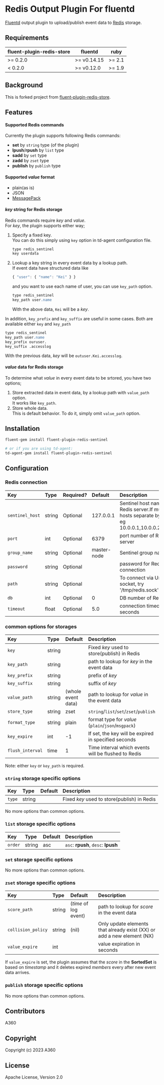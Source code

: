 Redis Output Plugin For fluentd
===============================
[Fluentd][] output plugin to upload/publish event data to [Redis][] storage.

[Fluentd]: http://fluentd.org/
[Redis]: http://redis.io/

Requirements
------------

| fluent-plugin-redis-store | fluentd | ruby |
|------------------------|---------|------|
| >= 0.2.0 | >= v0.14.15 | >= 2.1 |
|  < 0.2.0 | >= v0.12.0 | >= 1.9 |


Background
----------

This is forked project from [fluent-plugin-redis-store][].

[fluent-plugin-redis-store]: https://github.com/pokehanai/fluent-plugin-redis-store

Features
--------

#### Supported Redis commands

Currently the plugin supports following Redis commands:

- **set** by `string` type (of the plugin)
- **lpush**/**rpush** by `list` type
- **sadd** by `set` type
- **zadd** by `zset` type
- **publish** by `publish` type

#### Supported _value_ format

- plain(as is)
- JSON
- [MessagePack](http://msgpack.org/)

#### _key_ string for Redis storage

Redis commands require _key_ and _value_.  
For _key_, the plugin supports either way;

1. Specify a fixed key.  
   You can do this simply using `key` option in td-agent configuration file.

   ```apache
   type redis_sentinel
   key userdata
   ```

2. Lookup a key string in every event data by a lookup path.  
   If event data have structured data like

   ```javascript
   { "user": { "name": "Kei" } }
   ```

   and you want to use each name of user, you can use `key_path` option.

   ```apache
   type redis_sentinel
   key_path user.name
   ```

   With the above data, `Kei` will be a _key_.

In addition, `key_prefix` and `key_suffix` are useful in some cases. Both are available either `key` and `key_path`

   ```apache
   type redis_sentinel
   key_path user.name
   key_prefix ouruser.
   key_suffix .accesslog
   ```

With the previous data, _key_ will be `outuser.Kei.accesslog`.

#### _value_ data for Redis storage

To determine what _value_ in every event data to be srtored, you have two options;

1. Store extracted data in event data, by a lookup path with `value_path` option.  
   It works like `key_path`.
2. Store whole data.  
   This is default behavior. To do it, simply omit `value_path` option.

Installation
------------

```bash
fluent-gem install fluent-plugin-redis-sentinel

# or if you are using td-agent:
td-agent-gem install fluent-plugin-redis-sentinel
```

Configuration
-------------

### Redis connection

| Key                 | Type   | Required?   |                  Default | Description                                       |
| :----               | :----- | :---------- | :----------------------- | :------------                                     |
| `sentinel_host`     | string | Optional    |                127.0.0.1 | Sentinel host name of Redis server.If multiple hosts separate by ','. For eg 10.0.0.1,10.0.0.2,10.0.0.3                         |
| `port`              | int    | Optional    |                     6379 | port number of Redis server                       |
| `group_name`        | string | Optional    |               master-node| Sentinel group name                               |
| `password`          | string | Optional    |                          | password for Redis connection                     |
| `path`              | string | Optional    |                          | To connect via Unix socket, try '/tmp/redis.sock' |
| `db`                | int    | Optional    |                        0 | DB number of Redis                                |
| `timeout`           | float  | Optional    |                      5.0 | connection timeout in seconds                     |

### common options for storages

| Key              | Type   | Default                  | Description                                          |
| :----            | :----- | :----------------------- | :------------                                        |
| `key`            | string |                          | Fixed _key_ used to store(publish) in Redis          |
| `key_path`       | string |                          | path to lookup for _key_ in the event data           |
| `key_prefix`     | string |                          | prefix of _key_                                      |
| `key_suffix`     | string |                          | suffix of _key_                                      |
| `value_path`     | string | (whole event data)       | path to lookup for _value_ in the event data         |
| `store_type`     | string | zset                     | `string`/`list`/`set`/`zset`/`publish`               |
| `format_type`    | string | plain                    | format type for _value_ (`plain`/`json`/`msgpack`)   |
| `key_expire`     | int    | -1                       | If set, the key will be expired in specified seconds |
| `flush_interval` | time   | 1                        | Time interval which events will be flushed to Redis  |

Note: either `key` or `key_path` is required.

### `string` storage specific options

| Key    | Type   | Default                  | Description                                 |
| :----  | :----- | :----------------------- | :------------                               |
| `type` | string |                          | Fixed _key_ used to store(publish) in Redis |
No more options than common options.

### `list` storage specific options

| Key     | Type   | Default                  | Description                         |
| :----   | :----- | :----------------------- | :------------                       |
| `order` | string | asc                      | `asc`: **rpush**, `desc`: **lpush** |

### `set` storage specific options

No more options than common options.

### `zset` storage specific options

| Key                 | Type   | Default                  | Description                                                             |
| :----               | :----- | :----------------------- | :------------                                                           |
| `score_path`        | string | (_time_ of log event)    | path to lookup for _score_ in the event data                            |
| `collision_policy`  | string | (nil)                    | Only update elements that already exist (XX) or add a new element (NX)  |
| `value_expire`      | int    |                          | value expiration in seconds                                             |

If `value_expire` is set, the plugin assumes that the _score_ in the **SortedSet** is
based on *timestamp* and it deletes expired _members_ every after new event data arrives.

### `publish` storage specific options

No more options than common options.


Contributors
------------

A360

Copyright
---------

Copyright (c) 2023 A360

License
-------
Apache License, Version 2.0
